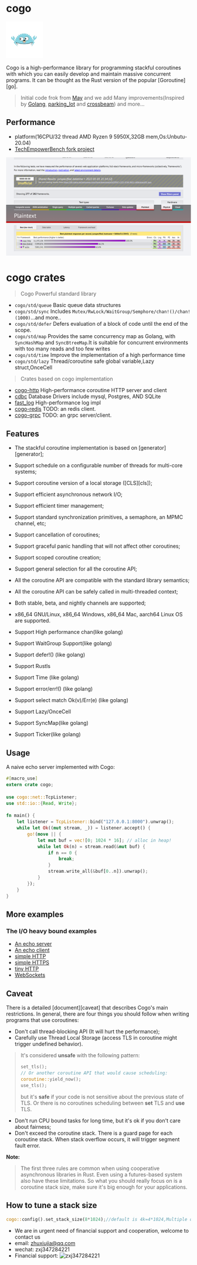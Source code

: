 # cogo

<img style="width: 100px;height: 100px;" width="100" height="100" src="docs/logo.png" />

Cogo is a high-performance library for programming stackful coroutines with which you can easily develop and maintain
massive concurrent programs. It can be thought as the Rust version of the popular [Goroutine][go].

> Initial code frok from [May](https://github.com/Xudong-Huang/may) and we add Many improvements(Inspired by [Golang](https://golang.google.cn/),  [parking_lot](https://github.com/Amanieu/parking_lot)  and [crossbeam](https://github.com/crossbeam-rs/crossbeam)) and more...

## Performance

* platform(16CPU/32 thread AMD Ryzen 9 5950X,32GB mem,Os:Unbutu-20.04)
* [TechEmpowerBench fork project](https://github.com/zhuxiujia/FrameworkBenchmarks)

![per](docs/629a066aaa37b4c295fa794c5ebdf31.png)

# cogo crates

> Cogo Powerful standard library

* ``` cogo/std/queue ``` Basic queue data structures
* ``` cogo/std/sync ```  Includes ``` Mutex/RwLock/WaitGroup/Semphore/chan!()/chan!(1000) ```...and more..
* ``` cogo/std/defer ``` Defers evaluation of a block of code until the end of the scope.
* ``` cogo/std/map ```  Provides the same concurrency map as Golang, with ```SyncHashMap``` and ```SyncBtreeMap```.It is
  suitable for concurrent environments with too many reads and too few writes
* ``` cogo/std/time ``` Improve the implementation of a high performance time
* ``` cogo/std/lazy ``` Thread/coroutine safe global variable,Lazy struct,OnceCell

> Crates based on cogo implementation

* [cogo-http](https://github.com/co-rs/cogo-http) High-performance coroutine HTTP server and client
* [cdbc](https://github.com/co-rs/cdbc) Database Drivers include mysql, Postgres, AND SQLite
* [fast_log](https://github.com/co-rs/fast_log) High-performance log impl
* [cogo-redis](https://github.com/co-rs/cogo-redis) TODO: an redis client.
* [cogo-grpc](https://github.com/co-rs/cogo-grpc) TODO: an grpc server/client.

## Features

* The stackful coroutine implementation is based on [generator][generator];
* Support schedule on a configurable number of threads for multi-core systems;
* Support coroutine version of a local storage ([CLS][cls]);
* Support efficient asynchronous network I/O;
* Support efficient timer management;
* Support standard synchronization primitives, a semaphore, an MPMC channel, etc;
* Support cancellation of coroutines;
* Support graceful panic handling that will not affect other coroutines;
* Support scoped coroutine creation;
* Support general selection for all the coroutine API;
* All the coroutine API are compatible with the standard library semantics;
* All the coroutine API can be safely called in multi-threaded context;
* Both stable, beta, and nightly channels are supported;
* x86_64 GNU/Linux, x86_64 Windows, x86_64 Mac, aarch64 Linux OS are supported.

* Support High performance chan(like golang)
* Support WaitGroup Support(like golang)
* Support defer!() (like golang)
* Support Rustls
* Support Time (like golang)
* Support error/err!() (like golang)
* Support select match Ok(v)/Err(e)  (like golang)
* Support Lazy/OnceCell
* Support SyncMap(like golang)
* Support Ticker(like golang)

## Usage

A naive echo server implemented with Cogo:

```rust
#[macro_use]
extern crate cogo;

use cogo::net::TcpListener;
use std::io::{Read, Write};

fn main() {
    let listener = TcpListener::bind("127.0.0.1:8000").unwrap();
    while let Ok((mut stream, _)) = listener.accept() {
        go!(move || {
            let mut buf = vec![0; 1024 * 16]; // alloc in heap!
            while let Ok(n) = stream.read(&mut buf) {
                if n == 0 {
                    break;
                }
                stream.write_all(&buf[0..n]).unwrap();
            }
        });
    }
}

```

## More examples

### The I/O heavy bound examples

* [An echo server](examples/src/echo.rs)
* [An echo client](examples/src/echo_client.rs)
* [simple HTTP](examples/src/http.rs)
* [simple HTTPS](examples/src/https.rs)
* [tiny  HTTP](https://github.com/co-rs/cogo-http)
* [WebSockets](examples/src/websocket.rs)

## Caveat

There is a detailed [document][caveat] that describes Cogo's main restrictions. In general, there are four things you
should follow when writing programs that use coroutines:

* Don't call thread-blocking API (It will hurt the performance);
* Carefully use Thread Local Storage (access TLS in coroutine might trigger undefined behavior).

> It's considered **unsafe** with the following pattern:
> ```rust
> set_tls();
> // Or another coroutine API that would cause scheduling:
> coroutine::yield_now(); 
> use_tls();
> ```
> but it's **safe** if your code is not sensitive about the previous state of TLS. Or there is no coroutines scheduling between **set** TLS and **use** TLS.

* Don't run CPU bound tasks for long time, but it's ok if you don't care about fairness;
* Don't exceed the coroutine stack. There is a guard page for each coroutine stack. When stack overflow occurs, it will
  trigger segment fault error.

**Note:**
> The first three rules are common when using cooperative asynchronous libraries in Rust. Even using a futures-based system also have these limitations. So what you should really focus on is a coroutine stack size, make sure it's big enough for your applications.

## How to tune a stack size

```rust
cogo::config().set_stack_size(8*1024);//default is 4k=4*1024,Multiple of 4kb is recommended
```

* We are in urgent need of financial support and cooperation, welcome to contact us
* email: zhuxiujia@qq.com
* wechat: zxj347284221
* Financial support:
  <img style="width: 385px;height: 523px;" width="385" height="523" src="https://raw.githubusercontent.com/rbatis/rbatis.io/master/docs/_media/wx_account.png" alt="zxj347284221" />
